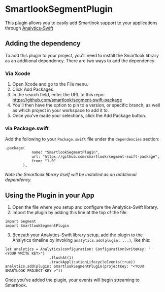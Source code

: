 # SmartlookSegmentPlugin


This plugin allows you to easily add Smartlook support to your applications through  [Analytics-Swift](https://github.com/segmentio/analytics-swift)


## Adding the dependency

To add this plugin to your project, you'll need to install the Smartlook library as an additional dependency. There are two ways to add the dependency:

### Via Xcode
1. Open Xcode and go to the File menu.
2. Click Add Packages.
3. In the search field, enter the URL to this repo: https://github.com/smartlook/segment-swift-package
4. You'll then have the option to pin to a version, or specific branch, as well as which project in your workspace to add it to.
5. Once you've made your selections, click the Add Package button.

### via Package.swift

Add the following to your `Package.swift` file under the `dependencies` section:

```
.package(
            name: "SmartlookSegmentPlugin",
            url: "https://github.com/smartlook/segment-swift-package",
            from: "1.0"
        ),
```


*Note the Smartlook library itself will be installed as an additional dependency.*


## Using the Plugin in your App

1. Open the file where you setup and configure the Analytics-Swift library.
2. Import the plugin by adding this line at the top of the file:

```
import Segment
import SmartlookSegmentPlugin
```


3. Beneath your Analytics-Swift library setup, add the plugin to the Analytics timeline by invoking `analytics.add(plugin: ...)`, like this:



```
let analytics = Analytics(configuration: Configuration(writeKey: "<YOUR WRITE KEY>")
                    .flushAt(1)
                    .trackApplicationLifecycleEvents(true))
analytics.add(plugin: SmartlookSegmentPlugin(projectKey: "<YOUR SMARTLOOK PROJECT KEY >"))
```

Once you've added the plugin, your events will begin streaming to Smartlook.
    